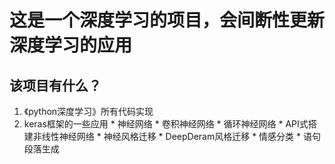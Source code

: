 # 这是一个深度学习的项目，会间断性更新深度学习的应用

## 该项目有什么？
  1. 《python深度学习》所有代码实现
  2. keras框架的一些应用
    * 神经网络
    * 卷积神经网络
    * 循环神经网络
    * API式搭建非线性神经网络
    * 神经风格迁移
    * DeepDeram风格迁移
    * 情感分类
    * 语句段落生成
